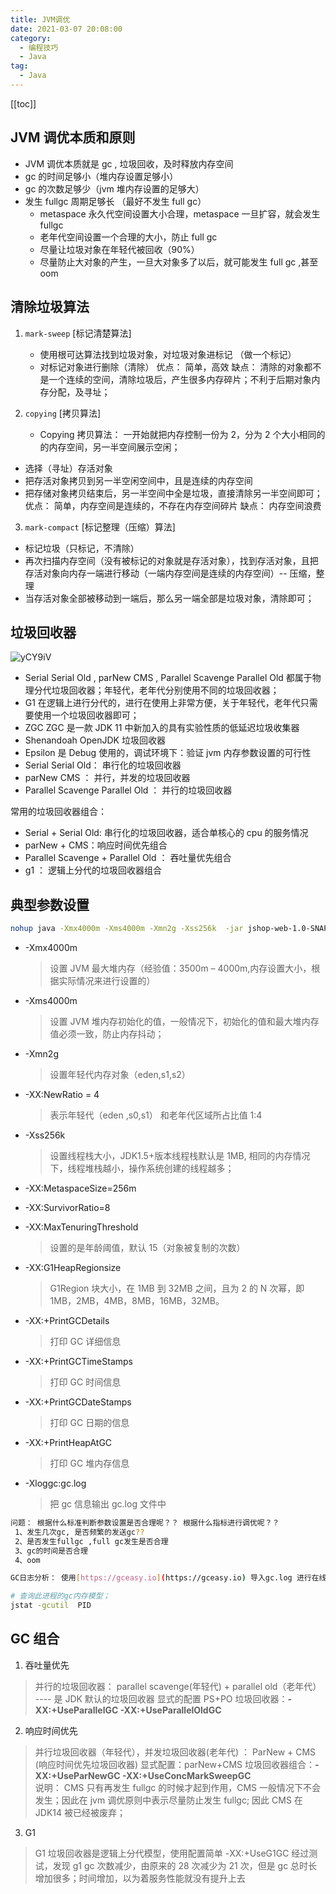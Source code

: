 ```yaml
---
title: JVM调优
date: 2021-03-07 20:08:00
category:
  - 编程技巧
  - Java
tag:
  - Java
---
```


<!-- more -->

[[toc]]

## JVM 调优本质和原则

- JVM 调优本质就是 gc , 垃圾回收，及时释放内存空间
- gc 的时间足够小（堆内存设置足够小）
- gc 的次数足够少（jvm 堆内存设置的足够大）
- 发生 fullgc 周期足够长 （最好不发生 full gc）
  - metaspace 永久代空间设置大小合理，metaspace 一旦扩容，就会发生 fullgc
  - 老年代空间设置一个合理的大小，防止 full gc
  - 尽量让垃圾对象在年轻代被回收（90%）
  - 尽量防止大对象的产生，一旦大对象多了以后，就可能发生 full gc ,甚至 oom

## 清除垃圾算法

1. `mark-sweep` [标记清楚算法]

   - 使用根可达算法找到垃圾对象，对垃圾对象进标记 （做一个标记）
   - 对标记对象进行删除（清除）
     优点： 简单，高效
     缺点： 清除的对象都不是一个连续的空间，清除垃圾后，产生很多内存碎片；不利于后期对象内存分配，及寻址；

2. `copying` [拷贝算法]
   - Copying 拷贝算法： 一开始就把内存控制一份为 2，分为 2 个大小相同的的内存空间，另一半空间展示空闲；

- 选择（寻址）存活对象
- 把存活对象拷贝到另一半空闲空间中，且是连续的内存空间
- 把存储对象拷贝结束后，另一半空间中全是垃圾，直接清除另一半空间即可；
  优点： 简单，内存空间是连续的，不存在内存空间碎片
  缺点： 内存空间浪费

3. `mark-compact` [标记整理（压缩）算法]

- 标记垃圾（只标记，不清除）
- 再次扫描内存空间（没有被标记的对象就是存活对象），找到存活对象，且把存活对象向内存一端进行移动（一端内存空间是连续的内存空间）-- 压缩，整理
- 当存活对象全部被移动到一端后，那么另一端全部是垃圾对象，清除即可；

## 垃圾回收器

![yCY9iV](https://s3.ax1x.com/2021/01/29/yCY9iV.png)

- Serial Serial Old , parNew CMS , Parallel Scavenge Parallel Old 都属于物理分代垃圾回收器；年轻代，老年代分别使用不同的垃圾回收器；
- G1 在逻辑上进行分代的，进行在使用上非常方便，关于年轻代，老年代只需要使用一个垃圾回收器即可；
- ZGC ZGC 是一款 JDK 11 中新加入的具有实验性质的低延迟垃圾收集器
- Shenandoah OpenJDK 垃圾回收器
- Epsilon 是 Debug 使用的，调试环境下：验证 jvm 内存参数设置的可行性
- Serial Serial Old： 串行化的垃圾回收器
- parNew CMS ： 并行，并发的垃圾回收器
- Parallel Scavenge Parallel Old ： 并行的垃圾回收器

常用的垃圾回收器组合：

- Serial + Serial Old: 串行化的垃圾回收器，适合单核心的 cpu 的服务情况
- parNew + CMS：响应时间优先组合
- Parallel Scavenge + Parallel Old ： 吞吐量优先组合
- g1 ： 逻辑上分代的垃圾回收器组合

## 典型参数设置

```bash
nohup java -Xmx4000m -Xms4000m -Xmn2g -Xss256k  -jar jshop-web-1.0-SNAPSHOT.jar --spring.config.addition-location=application.yaml > jshop.log 2>&1 &
```

- -Xmx4000m
  > 设置 JVM 最大堆内存（经验值：3500m – 4000m,内存设置大小，根据实际情况来进行设置的）
- -Xms4000m
  > 设置 JVM 堆内存初始化的值，一般情况下，初始化的值和最大堆内存值必须一致，防止内存抖动；
- -Xmn2g
  > 设置年轻代内存对象（eden,s1,s2）
- -XX:NewRatio = 4
  > 表示年轻代（eden ,s0,s1） 和老年代区域所占比值 1:4
- -Xss256k
  > 设置线程栈大小，JDK1.5+版本线程栈默认是 1MB, 相同的内存情况下，线程堆栈越小，操作系统创建的线程越多；
- -XX:MetaspaceSize=256m
- -XX:SurvivorRatio=8
- -XX:MaxTenuringThreshold
  > 设置的是年龄阈值，默认 15（对象被复制的次数）
- -XX:G1HeapRegionsize

  > G1Region 块大小，在 1MB 到 32MB 之间，且为 2 的 N 次幂，即 1MB，2MB，4MB，8MB，16MB，32MB。

- -XX:+PrintGCDetails
  > 打印 GC 详细信息
- -XX:+PrintGCTimeStamps
  > 打印 GC 时间信息
- -XX:+PrintGCDateStamps
  > 打印 GC 日期的信息
- -XX:+PrintHeapAtGC
  > 打印 GC 堆内存信息
- -Xloggc:gc.log
  > 把 gc 信息输出 gc.log 文件中

```bash
问题： 根据什么标准判断参数设置是否合理呢？？ 根据什么指标进行调优呢？？
 1、发生几次gc, 是否频繁的发送gc??
 2、是否发生fullgc ,full gc发生是否合理
 3、gc的时间是否合理
 4、oom

GC日志分析： 使用[https://gceasy.io](https://gceasy.io) 导入gc.log 进行在线分析即可;

# 查询此进程的gc内存模型；
jstat -gcutil  PID
```

## GC 组合

1. 吞吐量优先

> 并行的垃圾回收器： parallel scavenge(年轻代) + parallel old（老年代） ---- 是 JDK 默认的垃圾回收器
> 显式的配置 PS+PO 垃圾回收器：**-XX:+UseParallelGC -XX:+UseParallelOldGC**

2. 响应时间优先

> 并行垃圾回收器（年轻代），并发垃圾回收器(老年代) ： ParNew + CMS (响应时间优先垃圾回收器)
> 显式配置：parNew+CMS 垃圾回收器组合：**-XX:+UseParNewGC -XX:+UseConcMarkSweepGC**  
> 说明： CMS 只有再发生 fullgc 的时候才起到作用，CMS 一般情况下不会发生；因此在 jvm 调优原则中表示尽量防止发生 fullgc;
> 因此 CMS 在 JDK14 被已经被废弃；

3. G1

> G1 垃圾回收器是逻辑上分代模型，使用配置简单
> -XX:+UseG1GC
> 经过测试，发现 g1 gc 次数减少，由原来的 28 次减少为 21 次，但是 gc 总时长增加很多；时间增加，以为着服务性能就没有提升上去
